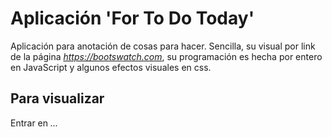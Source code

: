 # Aplicación 'For To Do Today'
Aplicación para anotación de cosas para hacer.
Sencilla, su visual por link de la página *https://bootswatch.com*, su programación es hecha por entero en JavaScript y algunos efectos visuales en css.
## Para visualizar 
Entrar en *...*
